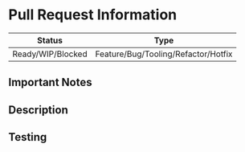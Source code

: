 # Pull Request Information

| Status | Type
|---|---
| Ready/WIP/Blocked | Feature/Bug/Tooling/Refactor/Hotfix

<!--
> ⚠ IMPORTANT:
> Feel free to uncomment this if you want to have a little block of text pointing out something important about this PR. It might be something like "I'm still testing but want early feedback", "I'm blocked on X", "This is a huge refactor so hold on buckaroo", etc.
-->

<!--
# Current and upcoming related changes

Feel free to uncomment this section to include a list of PRs to help track all related work that is being done in the near future / during the sprint.
This can be especially helpful when you have multiple PRs open at the same time across multiple repositories.
-->
## Important Notes

## Description

<!--
Describe your PR here!

The description should include things like:
- An overview of the existing feature you're changing
- An explanation of what you're changing along with motivation for WHY you're changing it
- Any "gotchas" or things to note about the PR (e.g. "I did this hacky thing because it's the only way to do it right now :(")

You can also optionally include a changelist of all of your changes- this list may be pretty similar to your commit messages but sometimes it's nice (especially as a reviewer) having a curated list of changes that were made.
-->

## Testing

<!--
Put here how you tested your changes. It's nice to have this information so:
1. The reviewer sees how the program / feature is utilized
2. The reviewer has more confidence in your changes
3. This PR can serve as documentation for how to test the program / feature in the future

Some ideas:
- CLI input/output showing invocations
- API input/output from Postman or cURL
- Screenshots showing test cases using a front-end
- Notes about the unit tests that ran and passed (although this should be an action that's configured for the repo so this information is automatically available!)
-->
